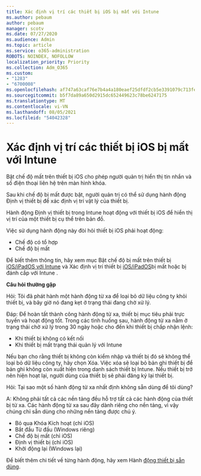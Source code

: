 ```yaml
---
title: Xác định vị trí các thiết bị iOS bị mất với Intune
ms.author: pebaum
author: pebaum
manager: scotv
ms.date: 07/27/2020
ms.audience: Admin
ms.topic: article
ms.service: o365-administration
ROBOTS: NOINDEX, NOFOLLOW
localization_priority: Priority
ms.collection: Adm_O365
ms.custom:
- "1283"
- "6700008"
ms.openlocfilehash: af747a63caf76e7b4a4a180eaef25dfdf2cb5e3391079c713fe0e413198efb15
ms.sourcegitcommit: b5f7da89a650d2915dc652449623c78be6247175
ms.translationtype: MT
ms.contentlocale: vi-VN
ms.lasthandoff: 08/05/2021
ms.locfileid: "54042328"
---
```

# <a name="locating-lost-ios-devices-with-intune"></a>Xác định vị trí các thiết bị iOS bị mất với Intune

Bật chế độ mất trên thiết bị iOS cho phép người quản trị hiển thị tin nhắn và số điện thoại liên hệ trên màn hình khóa.

Sau khi chế độ bị mất được bật, người quản trị có thể sử dụng hành động Định vị thiết bị để xác định vị trí vật lý của thiết bị.

Hành động Định vị thiết bị trong Intune hoạt động với thiết bị iOS để hiển thị vị trí của một thiết bị cụ thể trên bản đồ.

Việc sử dụng hành động này đòi hỏi thiết bị iOS phải hoạt động:

- Chế độ có tổ hợp
- Chế độ bị mất

Để biết thêm thông tin, hãy xem mục Bật chế độ bị mất trên thiết bị [iOS/iPadOS với Intune](https://docs.microsoft.com/intune/device-lost-mode) và Xác định vị trí thiết bị [iOS/iPadOS](https://docs.microsoft.com/intune/device-locate)bị mất hoặc bị đánh cắp với Intune .

**Câu hỏi thường gặp**

Hỏi: Tôi đã phát hành một hành động từ xa để loại bỏ dữ liệu công ty khỏi thiết bị, và bây giờ nó đang kẹt ở trạng thái đang chờ xử lý.

Đáp: Để hoàn tất thành công hành động từ xa, thiết bị mục tiêu phải trực tuyến và hoạt động tốt. Trong các tình huống sau, hành động từ xa nằm ở trạng thái chờ xử lý trong 30 ngày hoặc cho đến khi thiết bị chấp nhận lệnh:

- Khi thiết bị không có kết nối
- Khi thiết bị mất trạng thái quản lý với Intune

Nếu bạn cho rằng thiết bị không còn kiểm nhập và thiết bị đó sẽ không thể loại bỏ dữ liệu công ty, hãy chọn Xóa. Việc xóa sẽ loại bỏ bản ghi thiết bị để bản ghi không còn xuất hiện trong danh sách thiết bị Intune. Nếu thiết bị trở nên hiện hoạt lại, người dùng của thiết bị sẽ phải đăng ký lại thiết bị.

Hỏi: Tại sao một số hành động từ xa nhất định không sẵn dùng để tôi dùng?

A: Không phải tất cả các nền tảng đều hỗ trợ tất cả các hành động của thiết bị từ xa. Các hành động từ xa sau đây dành riêng cho nền tảng, vì vậy chúng chỉ sẵn dùng cho những nền tảng được chú ý.

- Bỏ qua Khóa Kích hoạt (chỉ iOS)
- Bắt đầu Từ đầu (Windows riêng)
- Chế độ bị mất (chỉ iOS)
- Định vị thiết bị (chỉ iOS)
- Khởi động lại (Windows lại)

Để biết thêm chi tiết về từng hành động, hãy xem Hành [động thiết bị sẵn dùng](https://docs.microsoft.com/intune/device-management#available-device-actions).